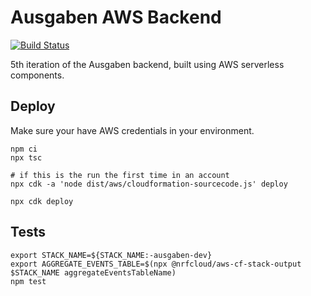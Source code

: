 # Ausgaben AWS Backend

[![Build Status](https://travis-ci.org/ausgaben/aws-backend.svg?branch=saga)](https://travis-ci.org/ausgaben/aws-backend) 

5th iteration of the Ausgaben backend, built using AWS serverless components.

## Deploy

Make sure your have AWS credentials in your environment.

    npm ci
    npx tsc
    
    # if this is the run the first time in an account
    npx cdk -a 'node dist/aws/cloudformation-sourcecode.js' deploy

    npx cdk deploy

## Tests

    export STACK_NAME=${STACK_NAME:-ausgaben-dev}
    export AGGREGATE_EVENTS_TABLE=$(npx @nrfcloud/aws-cf-stack-output $STACK_NAME aggregateEventsTableName)
    npm test
